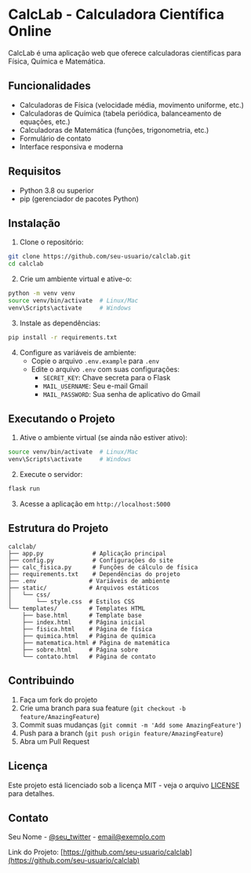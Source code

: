 # CalcLab - Calculadora Científica Online

CalcLab é uma aplicação web que oferece calculadoras científicas para Física, Química e Matemática.

## Funcionalidades

- Calculadoras de Física (velocidade média, movimento uniforme, etc.)
- Calculadoras de Química (tabela periódica, balanceamento de equações, etc.)
- Calculadoras de Matemática (funções, trigonometria, etc.)
- Formulário de contato
- Interface responsiva e moderna

## Requisitos

- Python 3.8 ou superior
- pip (gerenciador de pacotes Python)

## Instalação

1. Clone o repositório:

```bash
git clone https://github.com/seu-usuario/calclab.git
cd calclab
```

2. Crie um ambiente virtual e ative-o:

```bash
python -m venv venv
source venv/bin/activate  # Linux/Mac
venv\Scripts\activate     # Windows
```

3. Instale as dependências:

```bash
pip install -r requirements.txt
```

4. Configure as variáveis de ambiente:
   - Copie o arquivo `.env.example` para `.env`
   - Edite o arquivo `.env` com suas configurações:
     - `SECRET_KEY`: Chave secreta para o Flask
     - `MAIL_USERNAME`: Seu e-mail Gmail
     - `MAIL_PASSWORD`: Sua senha de aplicativo do Gmail

## Executando o Projeto

1. Ative o ambiente virtual (se ainda não estiver ativo):

```bash
source venv/bin/activate  # Linux/Mac
venv\Scripts\activate     # Windows
```

2. Execute o servidor:

```bash
flask run
```

3. Acesse a aplicação em `http://localhost:5000`

## Estrutura do Projeto

```
calclab/
├── app.py              # Aplicação principal
├── config.py           # Configurações do site
├── calc_fisica.py      # Funções de cálculo de física
├── requirements.txt    # Dependências do projeto
├── .env               # Variáveis de ambiente
├── static/            # Arquivos estáticos
│   └── css/
│       └── style.css  # Estilos CSS
└── templates/         # Templates HTML
    ├── base.html      # Template base
    ├── index.html     # Página inicial
    ├── fisica.html    # Página de física
    ├── quimica.html   # Página de química
    ├── matematica.html # Página de matemática
    ├── sobre.html     # Página sobre
    └── contato.html   # Página de contato
```

## Contribuindo

1. Faça um fork do projeto
2. Crie uma branch para sua feature (`git checkout -b feature/AmazingFeature`)
3. Commit suas mudanças (`git commit -m 'Add some AmazingFeature'`)
4. Push para a branch (`git push origin feature/AmazingFeature`)
5. Abra um Pull Request

## Licença

Este projeto está licenciado sob a licença MIT - veja o arquivo [LICENSE](LICENSE) para detalhes.

## Contato

Seu Nome - [@seu_twitter](https://twitter.com/seu_twitter) - email@exemplo.com

Link do Projeto: [https://github.com/seu-usuario/calclab](https://github.com/seu-usuario/calclab)
